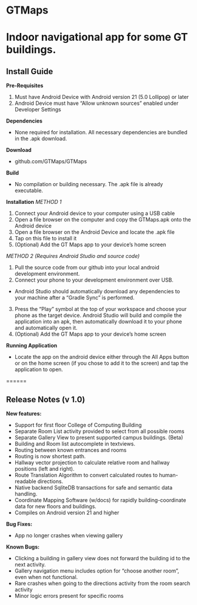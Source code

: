 # GTMaps
Indoor navigational app for some GT buildings.
======
## Install Guide
**Pre-Requisites**
1. Must have Android Device with Android version 21 (5.0 Lollipop) or later
2. Android Device must have “Allow unknown sources” enabled under Developer Settings


**Dependencies**
- None required for installation. All necessary dependencies are bundled in the .apk download.


**Download**
- github.com/GTMaps/GTMaps


**Build**
- No compilation or building necessary.  The .apk file is already executable.


**Installation**
*METHOD 1*
1. Connect your Android device to your computer using a USB cable
2. Open a file browser on the computer and copy the GTMaps.apk onto the Android device
3. Open a file browser on the Android Device and locate the .apk file
4. Tap on this file to install it
  1. (Optional) Add the GT Maps app to your device’s home screen


*METHOD 2 (Requires Android Studio and source code)*
1. Pull the source code from our github into your local android development environment.
2. Connect your phone to your development environment over USB.
  - Android Studio should automatically download any dependencies to your machine after a “Gradle Sync” is performed.
3. Press the “Play” symbol at the top of your workspace and choose your phone as the target device.  Android Studio will build and compile the application into an apk, then automatically download it to your phone and automatically open it.
  1. (Optional) Add the GT Maps app to your device’s home screen


**Running Application**
- Locate the app on the android device either through the All Apps button or on the home screen (if you chose to add it to the screen) and tap the application to open.

======
## Release Notes (v 1.0)
**New features:**
- Support for first floor College of Computing Building
- Separate Room List activity provided to select from all possible rooms
- Separate Gallery View to present supported campus buildings. (Beta)
- Building and Room list autocomplete in textviews.
- Routing between known entrances and rooms
- Routing is now shortest path.
- Hallway vector projection to calculate relative room and hallway positions (left and right).
- Route Translation Algorithm to convert calculated routes to human-readable directions.
- Native backend SqliteDB transactions for safe and semantic data handling.
- Coordinate Mapping Software (w/docs) for rapidly building-coordinate data for new floors and buildings.
- Compiles on Android version 21 and higher


**Bug Fixes:**
- App no longer crashes when viewing gallery


**Known Bugs:**
- Clicking a building in gallery view does not forward the building id to the next activity.
- Gallery navigation menu includes option for “choose another room”, even when not functional.
- Rare crashes when going to the directions activity from the room search activity
- Minor logic errors present for specific rooms
